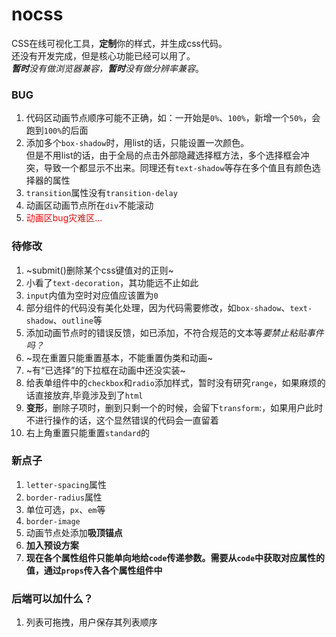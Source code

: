 # nocss
CSS在线可视化工具，**定制**你的样式，并生成css代码。  
还没有开发完成，但是核心功能已经可以用了。  
***暂时**没有做浏览器兼容，**暂时**没有做分辨率兼容*。

### BUG
1. 代码区动画节点顺序可能不正确，如：一开始是`0%`、`100%`，新增一个`50%`，会跑到`100%`的后面
2. 添加多个`box-shadow`时，用list的话，只能设置一次颜色。  
但是不用list的话，由于全局的点击外部隐藏选择框方法，多个选择框会冲突，导致一个都显示不出来。同理还有`text-shadow`等存在多个值且有颜色选择器的属性
3. `transition`属性没有`transition-delay`
4. 动画区动画节点所在`div`不能滚动
5. <font color=FF0000>动画区bug灾难区...</font>
 

### 待修改

1. ~submit()删除某个css键值对的正则~
2. 小看了`text-decoration`，其功能远不止如此
3. `input`内值为空时对应值应该置为`0`
4. 部分组件的代码没有美化处理，因为代码需要修改，如`box-shadow`、`text-shadow`、`outline`等
5. 添加动画节点时的错误反馈，如已添加，不符合规范的文本等*要禁止粘贴事件吗？*
6. ~现在重置只能重置基本，不能重置伪类和动画~
7. ~有“已选择”的下拉框在动画中还没实装~
8. 给表单组件中的`checkbox`和`radio`添加样式，暂时没有研究`range`，如果麻烦的话直接放弃,毕竟涉及到了`html`
11. **变形**，删除子项时，删到只剩一个的时候，会留下`transform`:，如果用户此时不进行操作的话，这个显然错误的代码会一直留着
12. 右上角重置只能重置`standard`的


 
### 新点子

1. `letter-spacing`属性
2. `border-radius`属性
3. 单位可选，`px`、`em`等
4. `border-image`
5. 动画节点处添加**吸顶锚点**
6. **加入预设方案**
7. **现在各个属性组件只能单向地给`code`传递参数。需要从`code`中获取对应属性的值，通过`props`传入各个属性组件中**



### 后端可以加什么？
1. 列表可拖拽，用户保存其列表顺序
